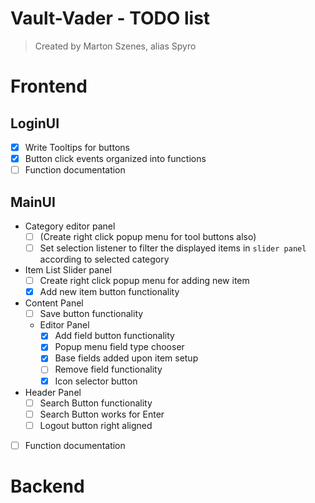 # Vault-Vader - TODO list
> Created by Marton Szenes, alias Spyro  

# Frontend

## LoginUI

- [x] Write Tooltips for buttons
- [x] Button click events organized into functions
- [ ] Function documentation
  
## MainUI

- Category editor panel
  - [ ] (Create right click popup menu for tool buttons also)
  - [ ] Set selection listener to filter the displayed items in `slider panel` according to selected category 
- Item List Slider panel
  - [ ] Create right click popup menu for adding new item
  - [x] Add new item button functionality
- Content Panel
  - [ ] Save button functionality
  - Editor Panel
    - [x] Add field button functionality
    - [x] Popup menu field type chooser
    - [x] Base fields added upon item setup
    - [ ] Remove field functionality
    - [x] Icon selector button
- Header Panel
  - [ ] Search Button functionality
  - [ ] Search Button works for Enter
  - [ ] Logout button right aligned

- [ ] Function documentation
  
# Backend


